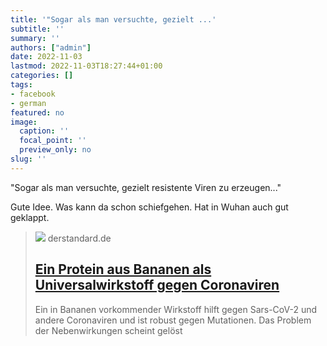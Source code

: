 ```yaml
---
title: '"Sogar als man versuchte, gezielt ...'
subtitle: ''
summary: ''
authors: ["admin"]
date: 2022-11-03
lastmod: 2022-11-03T18:27:44+01:00
categories: []
tags:
- facebook
- german
featured: no
image:
  caption: ''
  focal_point: ''
  preview_only: no
slug: ''
---
```

"Sogar als man versuchte, gezielt resistente Viren zu erzeugen..."

Gute Idee. Was kann da schon schiefgehen. Hat in Wuhan auch gut geklappt.
> [![](https://i.ds.at/B5Vh3w/rs:fill:1200:600/plain/2022/11/03/Banane.jpg)](https://www.derstandard.de/story/2000140494929/ein-protein-aus-bananen-als-universalwirkstoff-gegen-coronaviren)
> derstandard.de
> ## [Ein Protein aus Bananen als Universalwirkstoff gegen Coronaviren](https://www.derstandard.de/story/2000140494929/ein-protein-aus-bananen-als-universalwirkstoff-gegen-coronaviren)
>
>Ein in Bananen vorkommender Wirkstoff hilft gegen Sars-CoV-2 und andere Coronaviren und ist robust gegen Mutationen. Das Problem der Nebenwirkungen scheint gelöst


